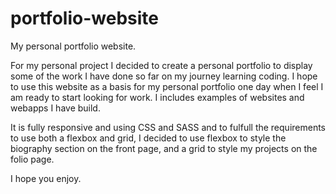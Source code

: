 # portfolio-website
My personal portfolio website.

For my personal project I decided to create a personal portfolio to display some of the work I have done so far on my journey learning coding.
I hope to use this website as a basis for my personal portfolio one day when I feel I am ready to start looking for work. I includes examples of websites and webapps I have build.

It is fully responsive and using CSS and SASS and to fulfull the requirements to use both a flexbox and grid, I decided to use flexbox to style the biography section on the front page, and a grid to style my projects on the folio page. 

I hope you enjoy. 
